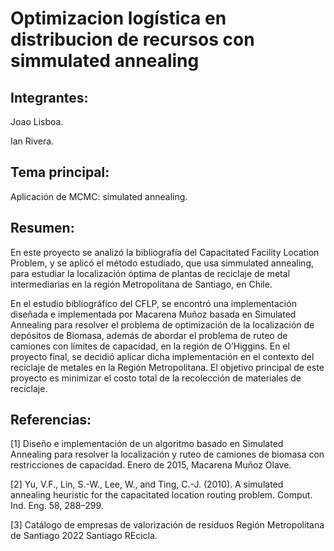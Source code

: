 # Optimizacion logística en distribucion de recursos con simmulated annealing

## Integrantes:

Joao Lisboa.

Ian Rivera.

## Tema principal:

Aplicación de MCMC: simulated annealing.

## Resumen:

En este proyecto se analizó la bibliografía del Capacitated Facility Location Problem, y se aplicó el método estudiado, que usa simmulated annealing, para estudiar la localización óptima de plantas de reciclaje de metal intermediarias en la región Metropolitana de Santiago, en Chile.

En el estudio bibliográfico del CFLP, se encontró una implementación diseñada e implementada por Macarena Muñoz basada en Simulated Annealing para resolver el problema de optimización de la localización de depósitos de Biomasa, además de abordar el problema de ruteo de camiones con límites de capacidad, en la región de O’Higgins. En el proyecto final, se decidió aplicar dicha implementación en el contexto del reciclaje de metales en la Región Metropolitana. El objetivo principal de este proyecto es minimizar el costo total de la recolección de materiales de reciclaje.

## Referencias:

[1] Diseño e implementación de un algoritmo basado en Simulated Annealing para resolver la localización y ruteo de camiones de biomasa con restricciones de capacidad. Enero de 2015, Macarena Muñoz Olave.

[2] Yu, V.F., Lin, S.-W., Lee, W., and Ting, C.-J. (2010). A simulated annealing heuristic for the capacitated location routing problem. Comput. Ind. Eng. 58, 288–299.

[3] Catálogo de empresas de valorización de residuos Región Metropolitana de Santiago 2022 Santiago REcicla.
